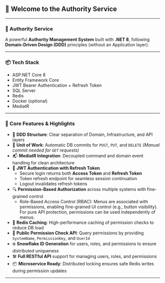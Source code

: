 ## 👋 Welcome to the Authority Service

---

### 🔐 Authority Service

A powerful **Authority Management System** built with **.NET 8**, following **Domain-Driven Design (DDD)** principles (without an Application layer).

---

### 📦 Tech Stack

* ASP.NET Core 8
* Entity Framework Core
* JWT Bearer Authentication + Refresh Token
* SQL Server
* Redis
* Docker (optional)
* MediatR 

---

### 🚀 Core Features & Highlights

* 🧱 **DDD Structure**: Clear separation of Domain, Infrastructure, and API layers
* 💾 **Unit of Work**: Automatic DB commits for `POST`, `PUT`, and `DELETE`
  *(Manual commit needed for `GET` requests)*
* 📬 **MediatR Integration**: Decoupled command and domain event handling for clean architecture
* 🔐 **JWT Authentication with Refresh Token**
  * Secure login returns both **Access Token** and **Refresh Token**
  * Token refresh endpoint for seamless session continuation
  * Logout invalidates refresh tokens
* 🔍 **Permission-Based Authorization** across multiple systems with fine-grained control
   * Role-Based Access Control (RBAC):
   Menus are associated with permissions, enabling fine-grained UI control (e.g., button visibility).
   For pure API protection, permissions can be used independently of menus.
* 🚀 **Redis Caching**: High-performance caching of permission checks to reduce DB load
* 🧾 **Public Permission Check API**: Query permissions by providing `SystemName`, `PermissionKey`, and `UserId`
* ❄️ **Snowflake ID Generation** for users, roles, and permissions to ensure distributed uniqueness
* 🛠️ **Full RESTful API** support for managing users, roles, and permissions
* 📦 **Microservice Ready**: Distributed locking ensures safe Redis writes during permission updates

---

